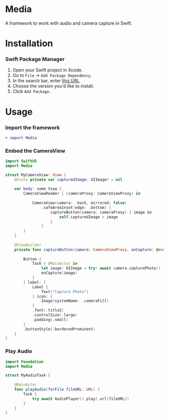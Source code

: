 # Media

A framework to work with audio and camera capture in Swift. 

# Installation

### Swift Package Manager

1. Open your Swift project in Xcode.
2. Go to `File` -> `Add Package Dependency`.
3. In the search bar, enter [this URL](https://github.com/vmanot/Media/).
4. Choose the version you'd like to install.
5. Click `Add Package`.

# Usage

### Import the framework

```diff
+ import Media
```

### Embed the CameraView

```swift
import SwiftUI
import Media

struct MyCameraView: View {
    @State private var capturedImage: UIImage? = nil
    
    var body: some View {
        CameraViewReader { (cameraProxy: CameraViewProxy) in
            
            CameraView(camera: .back, mirrored: false)
                .safeAreaInset(edge: .bottom) {
                    captureButton(camera: cameraProxy) { image in
                        self.capturedImage = image
                    }
                }
        }
    }
    
    @ViewBuilder
    private func captureButton(camera: CameraViewProxy, onCapture: @escaping (UIImage) -> Void) -> some View {
        
        Button {
            Task { @MainActor in
                let image: UIImage = try! await camera.capturePhoto()
                onCapture(image)
            }
        } label: {
            Label {
                Text("Capture Photo")
            } icon: {
                Image(systemName: .cameraFill)
            }
            .font(.title2)
            .controlSize(.large)
            .padding(.small)
        }
        .buttonStyle(.borderedProminent)
    }
}
```

### Play Audio

```swift
import Foundation
import Media

struct MyAudioTask {
    
    @MainActor
    func playAudio(forFile fileURL: URL) {
        Task {
            try await AudioPlayer().play(.url(fileURL))
        }
    }
}
```
